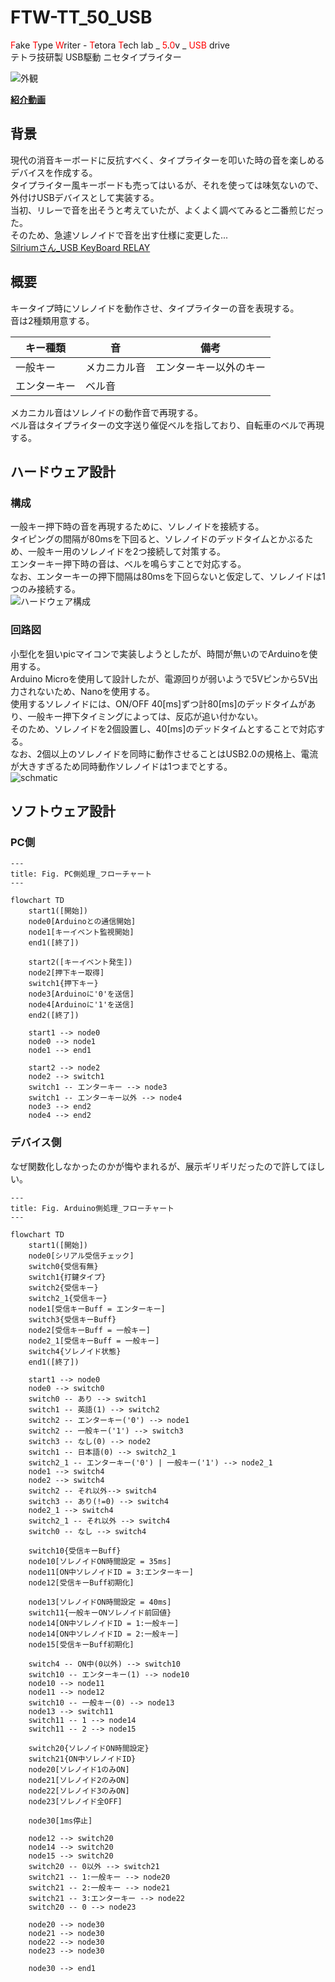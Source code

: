 # FTW-TT_50_USB  

<span style="color: red; ">F</span>ake <span style="color: red; ">T</span>ype <span style="color: red; ">W</span>riter - <span style="color: red; ">T</span>etora <span style="color: red; ">T</span>ech lab _ <span style="color: red; ">5</span>.<span style="color: red; ">0</span>v _ <span style="color: red; ">USB</span> drive  
テトラ技研製 USB駆動 ニセタイプライター  

![外観](./資料/PXL_20240114_082543204.TS_exported_4065~2.jpg)

**[紹介動画](https://youtu.be/UQrdH8_pX44?si=VVSs2FK_6RHxstvM)**

## 背景  
現代の消音キーボードに反抗すべく、タイプライターを叩いた時の音を楽しめるデバイスを作成する。  
タイプライター風キーボードも売ってはいるが、それを使っては味気ないので、外付けUSBデバイスとして実装する。  
当初、リレーで音を出そうと考えていたが、よくよく調べてみると二番煎じだった。  
そのため、急遽ソレノイドで音を出す仕様に変更した...   
[Silriumさん_USB KeyBoard RELAY](https://makezine.jp/blog/2015/08/mft2015_silrium.html)

## 概要  
キータイプ時にソレノイドを動作させ、タイプライターの音を表現する。  
音は2種類用意する。

| キー種類     | 音           | 備考                   | 
| ------------ | ------------ | ---------------------- | 
| 一般キー     | メカニカル音 | エンターキー以外のキー | 
| エンターキー | ベル音       |                        |  

メカニカル音はソレノイドの動作音で再現する。  
ベル音はタイプライターの文字送り催促ベルを指しており、自転車のベルで再現する。  

## ハードウェア設計  
### 構成  
一般キー押下時の音を再現するために、ソレノイドを接続する。  
タイピングの間隔が80msを下回ると、ソレノイドのデッドタイムとかぶるため、一般キー用のソレノイドを2つ接続して対策する。  
エンターキー押下時の音は、ベルを鳴らすことで対応する。  
なお、エンターキーの押下間隔は80msを下回らないと仮定して、ソレノイドは1つのみ接続する。  
![ハードウェア構成](./資料/ハードウェア構成.png) 

### 回路図  
小型化を狙いpicマイコンで実装しようとしたが、時間が無いのでArduinoを使用する。  
Arduino Microを使用して設計したが、電源回りが弱いようで5Vピンから5V出力されないため、Nanoを使用する。  
使用するソレノイドには、ON/OFF 40[ms]ずつ計80[ms]のデッドタイムがあり、一般キー押下タイミングによっては、反応が追い付かない。  
そのため、ソレノイドを2個設置し、40[ms]のデッドタイムとすることで対応する。  
なお、2個以上のソレノイドを同時に動作させることはUSB2.0の規格上、電流が大きすぎるため同時動作ソレノイドは1つまでとする。  
![schmatic](./資料/schematic_ArduinoNano.jpg)  

## ソフトウェア設計  
### PC側  
```mermaid
---
title: Fig. PC側処理_フローチャート
---

flowchart TD
    start1([開始])
    node0[Arduinoとの通信開始]
    node1[キーイベント監視開始]
    end1([終了])

    start2([キーイベント発生])
    node2[押下キー取得]
    switch1{押下キー}
    node3[Arduinoに'0'を送信]
    node4[Arduinoに'1'を送信]
    end2([終了])

    start1 --> node0
    node0 --> node1
    node1 --> end1

    start2 --> node2
    node2 --> switch1
    switch1 -- エンターキー --> node3
    switch1 -- エンターキー以外 --> node4
    node3 --> end2
    node4 --> end2
```

### デバイス側  
なぜ関数化しなかったのかが悔やまれるが、展示ギリギリだったので許してほしい。  

```mermaid
---
title: Fig. Arduino側処理_フローチャート
---

flowchart TD
    start1([開始])
    node0[シリアル受信チェック]
    switch0{受信有無}
    switch1{打鍵タイプ}
    switch2{受信キー}
    switch2_1{受信キー}
    node1[受信キーBuff = エンターキー]
    switch3{受信キーBuff}
    node2[受信キーBuff = 一般キー]
    node2_1[受信キーBuff = 一般キー]
    switch4{ソレノイド状態}
    end1([終了])

    start1 --> node0
    node0 --> switch0
    switch0 -- あり --> switch1
    switch1 -- 英語(1) --> switch2
    switch2 -- エンターキー('0') --> node1
    switch2 -- 一般キー('1') --> switch3
    switch3 -- なし(0) --> node2
    switch1 -- 日本語(0) --> switch2_1
    switch2_1 -- エンターキー('0') | 一般キー('1') --> node2_1
    node1 --> switch4
    node2 --> switch4
    switch2 -- それ以外--> switch4
    switch3 -- あり(!=0) --> switch4
    node2_1 --> switch4
    switch2_1 -- それ以外 --> switch4
    switch0 -- なし --> switch4

    switch10{受信キーBuff}
    node10[ソレノイドON時間設定 = 35ms]
    node11[ON中ソレノイドID = 3:エンターキー]
    node12[受信キーBuff初期化]

    node13[ソレノイドON時間設定 = 40ms]
    switch11{一般キーONソレノイド前回値}
    node14[ON中ソレノイドID = 1:一般キー]
    node14[ON中ソレノイドID = 2:一般キー]
    node15[受信キーBuff初期化]

    switch4 -- ON中(0以外) --> switch10
    switch10 -- エンターキー(1) --> node10
    node10 --> node11
    node11 --> node12
    switch10 -- 一般キー(0) --> node13
    node13 --> switch11
    switch11 -- 1 --> node14
    switch11 -- 2 --> node15

    switch20{ソレノイドON時間設定}
    switch21{ON中ソレノイドID}
    node20[ソレノイド1のみON]
    node21[ソレノイド2のみON]
    node22[ソレノイド3のみON]
    node23[ソレノイド全OFF]

    node30[1ms停止]

    node12 --> switch20
    node14 --> switch20
    node15 --> switch20
    switch20 -- 0以外 --> switch21
    switch21 -- 1:一般キー --> node20
    switch21 -- 2:一般キー --> node21
    switch21 -- 3:エンターキー --> node22
    switch20 -- 0 --> node23

    node20 --> node30
    node21 --> node30
    node22 --> node30
    node23 --> node30

    node30 --> end1
```